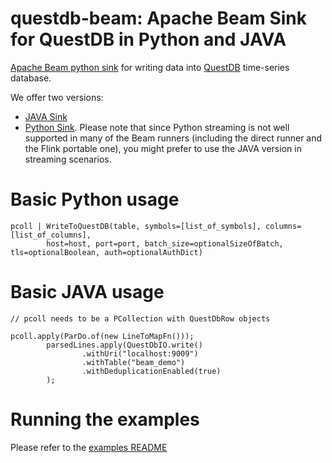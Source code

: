 # questdb-beam: Apache Beam Sink for QuestDB in Python and JAVA

[Apache Beam python sink](https://beam.apache.org/) for writing data into [QuestDB](https://questdb.io) time-series
database.

We offer two versions:

* [JAVA Sink](./java/)
* [Python Sink](./python/). Please note that since Python streaming is not well supported in many of the Beam runners (including
the direct runner and the Flink portable one), you might prefer to use the JAVA version in streaming scenarios.


# Basic Python usage

```
pcoll | WriteToQuestDB(table, symbols=[list_of_symbols], columns=[list_of_columns],
        host=host, port=port, batch_size=optionalSizeOfBatch, tls=optionalBoolean, auth=optionalAuthDict)
```

# Basic JAVA usage

```
// pcoll needs to be a PCollection with QuestDbRow objects

pcoll.apply(ParDo.of(new LineToMapFn()));
        parsedLines.apply(QuestDbIO.write()
                .withUri("localhost:9009")
                .withTable("beam_demo")
                .withDeduplicationEnabled(true)
        );
```

# Running the examples

Please refer to the [examples README](./examples/)

